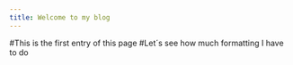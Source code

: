 ```yaml
---
title: Welcome to my blog
---
```

#This is the first entry of this page 
#Let´s see how much formatting I have to do
